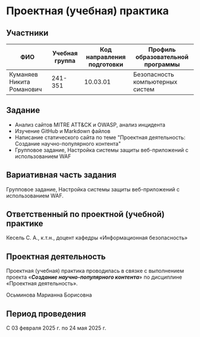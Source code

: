# Проектная (учебная) практика

## Участники

| ФИО | Учебная группа | Код направления подготовки | Профиль образовательной программы |
|-|-|-|-|
| Куманяев Никита Романович |241-351|10.03.01|Безопасность компьютерных систем|


## Задание

- Анализ сайтов MITRE ATT&CK и OWASP, анализ инцидента
- Изучение GitHub и Markdown файлов
- Написание статического сайта по теме "Проектная деятельность: Создание научно-популярного контента"
- Групповое задание, Настройка системы защиты веб-приложений с использованием WAF

## Вариативная часть задания

Групповое задание, Настройка системы защиты веб-приложений с использованием WAF.

## Ответственный по проектной (учебной) практике

Кесель С. А., к.т.н., доцент кафедры «Информационная безопасность»

## Проектная деятельность

Проектная (учебная) практика проводилась в связке с выполнением проекта «***Создание научно-популярного контента***» по дисциплине «Проектная деятельность».

Осьминова Марианна Борисовна

## Период проведения

С 03 февраля 2025 г. по 24 мая 2025 г.
